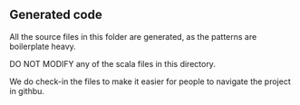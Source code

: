## Generated code

All the source files in this folder are generated, as the patterns are boilerplate heavy.

DO NOT MODIFY any of the scala files in this directory.

We do check-in the files to make it easier for people to navigate the project in githbu.

